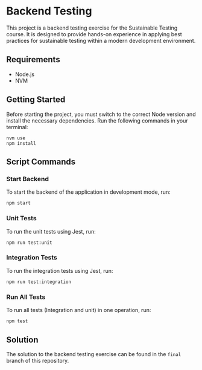 # Backend Testing
This project is a backend testing exercise for the Sustainable Testing course. It is designed to provide hands-on experience in applying best practices for sustainable testing within a modern development environment.

## Requirements
- Node.js
- NVM
## Getting Started

Before starting the project, you must switch to the correct Node version and install the necessary dependencies. Run the following commands in your terminal:

```
nvm use
npm install
```
## Script Commands

### Start Backend
To start the backend of the application in development mode, run:
```
npm start
```

### Unit Tests
To run the unit tests using Jest, run:
```
npm run test:unit
```

### Integration Tests
To run the integration tests using Jest, run:
```
npm run test:integration
```

### Run All Tests
To run all tests (Integration and unit) in one operation, run:
```
npm test
```

## Solution
The solution to the backend testing exercise can be found in the `final` branch of this repository.
